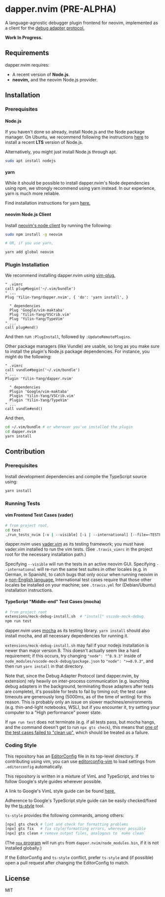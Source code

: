dapper.nvim (PRE-ALPHA)
================================================================================
A language-agnostic debugger plugin frontend for neovim, implemented as a client
for the [debug adapter protocol.](https://microsoft.github.io/debug-adapter-protocol/)

**Work In Progress.**


Requirements
--------------------------------------------------------------------------------
dapper.nvim requires:

- A recent version of **Node.js**.
- **neovim,** and the neovim Node.js provider.
<!-- TODO update requirements based on nvim api functions -->
<!-- TODO update Node requirements -->

Installation
--------------------------------------------------------------------------------

### Prerequisites

#### Node.js
If you haven't done so already, install Node.js and the Node package manager. On
Ubuntu, we recommend following the instructions [here](https://websiteforstudents.com/install-the-latest-node-js-and-nmp-packages-on-ubuntu-16-04-18-04-lts/)
to install a recent **LTS** version of Node.js.

Alternatively, you might just install Node.js through apt.
```bash
sudo apt install nodejs
```

#### yarn
While it should be possible to install dapper.nvim's Node dependencies using
npm, we strongly recommend using yarn instead. In our experience, yarn is much
more reliable.

Find installation instructions for yarn [here.](https://yarnpkg.com/lang/en/docs/install/)

#### neovim Node.js Client

Install [neovim's node client](https://github.com/neovim/node-client) by running
the following:

```bash
sudo npm install -g neovim

# OR, if you use yarn,

yarn add global neovim
```

### Plugin Installation
We recommend installing dapper.nvim using [vim-plug.](https://github.com/junegunn/vim-plug)

```vim
" .vimrc
call plug#begin('~/.vim/bundle')
" ...
Plug 'Yilin-Yang/dapper.nvim', { 'do': 'yarn install', }

  " dependencies
  Plug 'Google/vim-maktaba'
  Plug 'Yilin-Yang/VSCrib.vim'
  Plug 'Yilin-Yang/TypeVim'
" ...
call plug#end()
```
And then run `:PlugInstall`, followed by `:UpdateRemotePlugins`.

Other package managers (like Vundle) are usable, so long as you make sure to
install the plugin's Node.js package dependencies. For instance, you might do
the following:

```vim
" .vimrc
call vundle#begin('~/.vim/bundle')
" ...
Plugin 'Yilin-Yang/dapper.nvim'

  " dependencies
  Plugin 'Google/vim-maktaba'
  Plugin 'Yilin-Yang/VSCrib.vim'
  Plugin 'Yilin-Yang/TypeVim'
" ...
call vundle#end()
```

And then,
```bash
cd ~/.vim/bundle # or wherever you've installed the plugin
cd dapper.nvim
yarn install
```

Contribution
--------------------------------------------------------------------------------

### Prerequisites
Install development dependencies and compile the TypeScript source using:

```bash
yarn install
```

### Running Tests

#### vim Frontend Test Cases (vader)

```bash
# from project root,
cd test
./run_tests_nvim [-v | --visible] [-i | --international] [--file=<TESTFILE.vader>]
```

dapper.nvim uses [vader.vim](https://github.com/junegunn/vader.vim) as its
testing framework; you must have vader.vim installed to run the vim tests. (See
`.travis_vimrc` in the project root for the necessary installation path.)

Specifying `--visible` will run the tests in an active neovim GUI. Specifying
`--international` will re-run the same test suites in other locales (e.g.
in German, in Spanish), to catch bugs that only occur when running neovim in
a [non-English language.](https://github.com/Yilin-Yang/vim-markbar/issues/5)
International test cases require that those other locales be installed on your
machine; see `.travis.yml` for (Debian/Ubuntu) installation instructions.

#### TypeScript "Middle-end" Test Cases (mocha)

```bash
# from project root
extensions/mock-debug-install.sh  # "install" vscode-mock-debug
npm run test
```
dapper.nvim uses [mocha](https://mochajs.org/) as its testing library. `yarn
install` should also install mocha, and all necessary dependencies for running
it.

`extensions/mock-debug-install.sh` may fail if your nodejs installation is newer
than major version 8. This doesn't actually seem like a hard requirement; if
this occurs, try changing `"node": "^8.9.3"` inside of `node_modules/vscode-mock-debug/package.json`
to `"node": ">=8.9.3"`, and then run `yarn install` in that directory.

Note that, since the Debug Adapter Protocol (and dapper.nvim, by extension) rely
heavily on inter-process communication (e.g. launching debug adapters in the
background, terminating those adapters after tests are complete), it's possible
for tests to fail by timing out; the test case timeouts are generously long
(5000ms, as of the time of writing) for this reason. This is probably only an
issue on slower machines/environments (e.g. thin-and-light notebooks, WSL), but
if you encounter it, try setting your computer to a "High performance" power
state.

If `npm run test` does not terminate (e.g. if all tests pass, but mocha hangs,
and the command doesn't get to run `npx gts check`), this means that [one of the
test cases failed to "clean up",](https://boneskull.com/mocha-v4-nears-release/#mochawontforceexit)
which should be treated as a failure.

### Coding Style
This repository has an [EditorConfig](https://editorconfig.org/) file in its
top-level directory. If contributing using vim, you can use [editorconfig-vim](https://editorconfig.org/)
to load settings from `.editorconfig` automatically.

This repository is written in a mixture of VimL and TypeScript, and
tries to follow Google's style guides wherever possible.

A link to Google's VimL style guide can be found [here.](https://google.github.io/styleguide/vimscriptguide.xml)

Adherence to Google's TypeScript style guide can be easily checked/fixed by the
[ts-style](https://github.com/google/ts-style) tool.

`ts-style` provides the following commands, among others:

```bash
[npx] gts check # lint and check for formatting problems
[npx] gts fix   # fix style/formatting errors, wherever possible
[npx] gts clean # remove output files, analogous to `make clean`
```

(The [`npx` program](https://www.npmjs.com/package/npx) will run `gts` from
`dapper.nvim/node_modules.bin`, if it is not installed globally.)

If the EditorConfig and `ts-style` conflict, prefer `ts-style` and (if possible)
open a pull request after changing the EditorConfig to match.

License
--------------------------------------------------------------------------------
MIT
